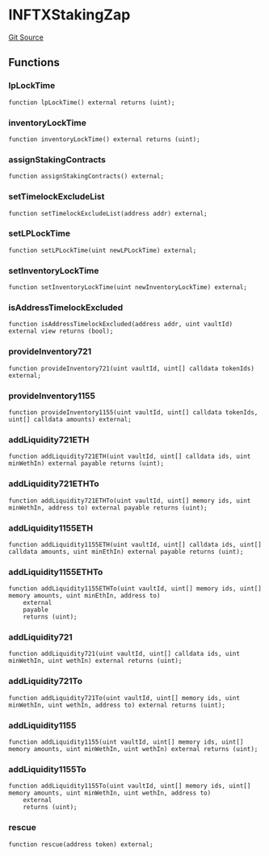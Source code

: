 # INFTXStakingZap
[Git Source](https://github.com/FloorDAO/floor-v2/blob/445b96358cc205e432e359914c1681c0f44048b0/src/interfaces/nftx/NFTXStakingZap.sol)


## Functions
### lpLockTime


```solidity
function lpLockTime() external returns (uint);
```

### inventoryLockTime


```solidity
function inventoryLockTime() external returns (uint);
```

### assignStakingContracts


```solidity
function assignStakingContracts() external;
```

### setTimelockExcludeList


```solidity
function setTimelockExcludeList(address addr) external;
```

### setLPLockTime


```solidity
function setLPLockTime(uint newLPLockTime) external;
```

### setInventoryLockTime


```solidity
function setInventoryLockTime(uint newInventoryLockTime) external;
```

### isAddressTimelockExcluded


```solidity
function isAddressTimelockExcluded(address addr, uint vaultId) external view returns (bool);
```

### provideInventory721


```solidity
function provideInventory721(uint vaultId, uint[] calldata tokenIds) external;
```

### provideInventory1155


```solidity
function provideInventory1155(uint vaultId, uint[] calldata tokenIds, uint[] calldata amounts) external;
```

### addLiquidity721ETH


```solidity
function addLiquidity721ETH(uint vaultId, uint[] calldata ids, uint minWethIn) external payable returns (uint);
```

### addLiquidity721ETHTo


```solidity
function addLiquidity721ETHTo(uint vaultId, uint[] memory ids, uint minWethIn, address to) external payable returns (uint);
```

### addLiquidity1155ETH


```solidity
function addLiquidity1155ETH(uint vaultId, uint[] calldata ids, uint[] calldata amounts, uint minEthIn) external payable returns (uint);
```

### addLiquidity1155ETHTo


```solidity
function addLiquidity1155ETHTo(uint vaultId, uint[] memory ids, uint[] memory amounts, uint minEthIn, address to)
    external
    payable
    returns (uint);
```

### addLiquidity721


```solidity
function addLiquidity721(uint vaultId, uint[] calldata ids, uint minWethIn, uint wethIn) external returns (uint);
```

### addLiquidity721To


```solidity
function addLiquidity721To(uint vaultId, uint[] memory ids, uint minWethIn, uint wethIn, address to) external returns (uint);
```

### addLiquidity1155


```solidity
function addLiquidity1155(uint vaultId, uint[] memory ids, uint[] memory amounts, uint minWethIn, uint wethIn) external returns (uint);
```

### addLiquidity1155To


```solidity
function addLiquidity1155To(uint vaultId, uint[] memory ids, uint[] memory amounts, uint minWethIn, uint wethIn, address to)
    external
    returns (uint);
```

### rescue


```solidity
function rescue(address token) external;
```

